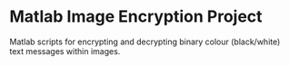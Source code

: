 # Matlab Image Encryption Project

Matlab scripts for encrypting and decrypting binary colour (black/white) text messages within images.
